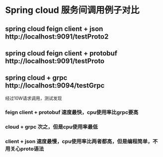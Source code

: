 # Spring cloud 服务间调用例子对比
## spring cloud feign client + json   http://localhost:9091/testProto2
## spring cloud feign client + protobuf http://localhost:9091/testProto
## spring cloud + grpc http://localhost:9094/testGrpc

经过10W请求调用，测试发现
### feign client + protobuf 速度最快，cpu使用率比grpc要高
### cloud + grpc 次之，但是cpu使用率最低
### client + json 速度最慢，cpu使用率比两者都高，但是编程简单，不用关心proto语法